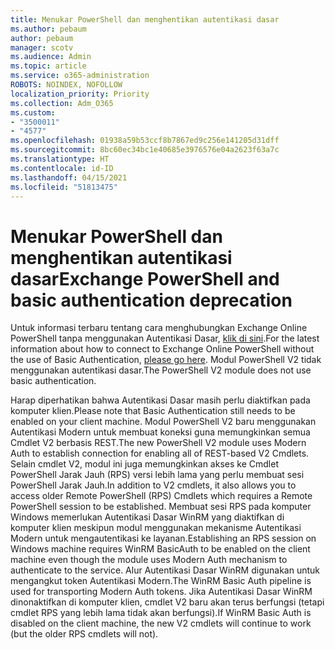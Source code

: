 ```yaml
---
title: Menukar PowerShell dan menghentikan autentikasi dasar
ms.author: pebaum
author: pebaum
manager: scotv
ms.audience: Admin
ms.topic: article
ms.service: o365-administration
ROBOTS: NOINDEX, NOFOLLOW
localization_priority: Priority
ms.collection: Adm_O365
ms.custom:
- "3500011"
- "4577"
ms.openlocfilehash: 01938a59b53ccf8b7867ed9c256e141205d31dff
ms.sourcegitcommit: 8bc60ec34bc1e40685e3976576e04a2623f63a7c
ms.translationtype: HT
ms.contentlocale: id-ID
ms.lasthandoff: 04/15/2021
ms.locfileid: "51813475"
---
```

# <a name="exchange-powershell-and-basic-authentication-deprecation"></a><span data-ttu-id="842a8-102">Menukar PowerShell dan menghentikan autentikasi dasar</span><span class="sxs-lookup"><span data-stu-id="842a8-102">Exchange PowerShell and basic authentication deprecation</span></span>

<span data-ttu-id="842a8-103">Untuk informasi terbaru tentang cara menghubungkan Exchange Online PowerShell tanpa menggunakan Autentikasi Dasar, [klik di sini](https://aka.ms/exops-docs).</span><span class="sxs-lookup"><span data-stu-id="842a8-103">For the latest information about how to connect to Exchange Online PowerShell without the use of Basic Authentication, [please go here](https://aka.ms/exops-docs).</span></span> <span data-ttu-id="842a8-104">Modul PowerShell V2 tidak menggunakan autentikasi dasar.</span><span class="sxs-lookup"><span data-stu-id="842a8-104">The PowerShell V2 module does not use basic authentication.</span></span>

<span data-ttu-id="842a8-105">Harap diperhatikan bahwa Autentikasi Dasar masih perlu diaktifkan pada komputer klien.</span><span class="sxs-lookup"><span data-stu-id="842a8-105">Please note that Basic Authentication still needs to be enabled on your client machine.</span></span>
<span data-ttu-id="842a8-106">Modul PowerShell V2 baru menggunakan Autentikasi Modern untuk membuat koneksi guna memungkinkan semua Cmdlet V2 berbasis REST.</span><span class="sxs-lookup"><span data-stu-id="842a8-106">The new PowerShell V2 module uses Modern Auth to establish connection for enabling all of REST-based V2 Cmdlets.</span></span> <span data-ttu-id="842a8-107">Selain cmdlet V2, modul ini juga memungkinkan akses ke Cmdlet PowerShell Jarak Jauh (RPS) versi lebih lama yang perlu membuat sesi PowerShell Jarak Jauh.</span><span class="sxs-lookup"><span data-stu-id="842a8-107">In addition to V2 cmdlets, it also allows you to access older Remote PowerShell (RPS) Cmdlets which requires a Remote PowerShell session to be established.</span></span> <span data-ttu-id="842a8-108">Membuat sesi RPS pada komputer Windows memerlukan Autentikasi Dasar WinRM yang diaktifkan di komputer klien meskipun modul menggunakan mekanisme Autentikasi Modern untuk mengautentikasi ke layanan.</span><span class="sxs-lookup"><span data-stu-id="842a8-108">Establishing an RPS session on Windows machine requires WinRM BasicAuth to be enabled on the client machine even though the module uses Modern Auth mechanism to authenticate to the service.</span></span> <span data-ttu-id="842a8-109">Alur Autentikasi Dasar WinRM digunakan untuk mengangkut token Autentikasi Modern.</span><span class="sxs-lookup"><span data-stu-id="842a8-109">The WinRM Basic Auth pipeline is used for transporting Modern Auth tokens.</span></span> <span data-ttu-id="842a8-110">Jika Autentikasi Dasar WinRM dinonaktifkan di komputer klien, cmdlet V2 baru akan terus berfungsi (tetapi cmdlet RPS yang lebih lama tidak akan berfungsi).</span><span class="sxs-lookup"><span data-stu-id="842a8-110">If WinRM Basic Auth is disabled on the client machine, the new V2 cmdlets will continue to work (but the older RPS cmdlets will not).</span></span>
